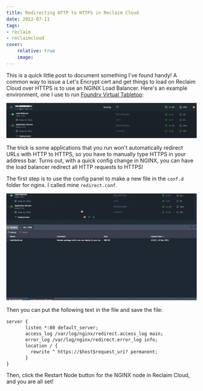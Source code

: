 ```yaml
---
title: Redirecting HTTP to HTTPS in Reclaim Cloud
date: 2022-07-11
tags:
- reclaim
- reclaimcloud
cover:
    relative: true
    image: 
---
```


This is a quick little post to document something I've found handy! A common way to issue a Let's Encrypt cert and get things to load on Reclaim Cloud over HTTPS is to use an NGINX Load Balancer. Here's an example environment, one I use to run [Foundry Virtual Tabletop](https://jadin.me/foundry-on-reclaim-cloud/):

![screenshot of an environment in reclaim cloud with an nginx load balancer, and node application server](reclaim-cloud-nginx-node.png)

The trick is some applications that you run won't automatically redirect URLs with HTTP to HTTPS, so you have to manually type HTTPS in your address bar. Turns out, with a quick config change in NGINX, you can have the load balancer redirect all HTTP requests to HTTPS!

The first step is to use the config panel to make a new file in the `conf.d` folder for nginx. I called mine `redirect.conf`.

![an animation showing creating the blank redirect.conf file](redirect-conf.gif)

Then you can put the following text in the file and save the file:

```
server {
       listen *:80 default_server;
       access_log /var/log/nginx/redirect.access_log main;
       error_log /var/log/nginx/redirect.error_log info;
       location / {
         rewrite ^ https://$host$request_uri? permanent;
       }
}
```

Then, click the Restart Node button for the NGINX node in Reclaim Cloud, and you are all set!